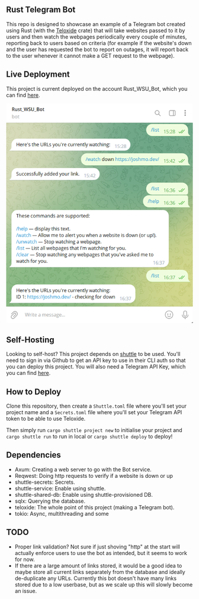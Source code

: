 ## Rust Telegram Bot
This repo is designed to showcase an example of a Telegram bot created using Rust (with the [Teloxide](https://crates.io/crates/teloxide) crate) that will take websites passed to it by users and then watch the webpages periodically every couple of minutes, reporting back to users based on criteria (for example if the website's down and the user has requested the bot to report on outages, it will report back to the user whenever it cannot make a GET request to the webpage).

## Live Deployment
This project is current deployed on the account Rust_WSU_Bot, which you can find [here](http://t.me/Rust_WSU_Bot).

![](./bot_screenshot.png)

## Self-Hosting
Looking to self-host? This project depends on [shuttle](https://www.shuttle.rs) to be used. You'll need to sign in via Github to get an API key to use in their CLI auth so that you can deploy this project. You will also need a Telegram API Key, which you can find [here](https://core.telegram.org/bots/#how-do-i-create-a-bot). 

## How to Deploy
Clone this repository, then create a `Shuttle.toml` file where you'll set your project name and a `Secrets.toml` file where you'll set your Telegram API token to be able to use Teloxide.

Then simply run `cargo shuttle project new` to initialise your project and `cargo shuttle run` to run in local or `cargo shuttle deploy` to deploy! 

## Dependencies
- Axum: Creating a web server to go with the Bot service.
- Reqwest: Doing http requests to verify if a website is down or up
- shuttle-secrets: Secrets.
- shuttle-service: Enable using shuttle.
- shuttle-shared-db: Enable using shuttle-provisioned DB.
- sqlx: Querying the database.
- teloxide: The whole point of this project (making a Telegram bot).
- tokio: Async, multithreading and some 

## TODO
- Proper link validation? Not sure if just shoving "http" at the start will actually enforce users to use the bot as intended, but it seems to work for now.
- If there are a large amount of links stored, it would be a good idea to maybe store all current links separately from the database and ideally de-duplicate any URLs. Currently this bot doesn't have many links stored due to a low userbase, but as we scale up this will slowly become an issue. 
